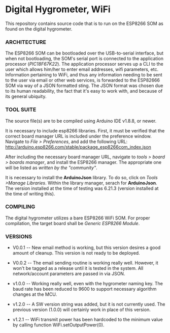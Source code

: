 # Digital Hygrometer, WiFi #

This repository contains source code that is to run on the ESP8266 SOM as found on the digital hygrometer.  

### ARCHITECTURE ###
The ESP8266 SOM can be bootloaded over the USB-to-serial interface, but when not bootloading, the SOM's serial port is connected to the application processor (*PIC18F67K22*).  The application processor serves up a CLI to the user which allows him/her to enter email addresses, wifi parameters, etc.  Information pertaining to WiFi, and thus any information needing to be sent to the user via email or other web services, is forwarded to the ESP82666 SOM via way of a JSON formatted sting.  The JSON format was chosen due to its human readability, the fact that it's easy to work with, and because of its general ubiquity.  

### TOOL SUITE ###

The source file(s) are to be compiled using Arduino IDE v1.8.8, or newer.    

It is necessary to include esp8266 libraries. First, it must be verified that the correct board manager URL is included under the preference window.  Navigate to *File > Preferences*, and add the following URL: http://arduino.esp8266.com/stable/package_esp8266com_index.json

After including the necessary board manager URL, navigate to *tools > board > boards manager*, and install the ESP8266 manager.  The appropriate one will be listed as *written by the "community"*.

It is necessary to install the  **ArduinoJson**  library.  To do so, click on *Tools >Manage Libraries*.  Within the library manager, serach for **ArduinoJson**.  The version installed at the time of testing was 6.21.3 (version installed at the time of writing this).  

### COMPILING ###
The digital hygrometer utilizes a bare ESP8266 WiFi SOM.  For proper compilation, the target board shall be  *Generic ESP8266 Module*.  

### VERSIONS ###
* V0.0.1 -- New email method is working, but this version desires a good amount of cleanup.  This version is not ready to be deployed.

* V0.0.2 -- The email sending routine is working really well.  However, it won't be tagged as a release until it is tested in the system.  All network/account parameters are passed in via JSON.

* v1.0.0 -- Working really well, even with the hygrometer naming key.  The baud rate has been reduced to 9600 to support necessary algorithm changes at the MCU.  

* v1.2.0 -- A SW version string was added, but it is not currently used.  The previous version (1.0.0) will certainly work in place of this version.

* v1.2.1 -- WiFi transmit power has been hardcoded to the minimum value by calling function WiFi.setOutputPower(0).